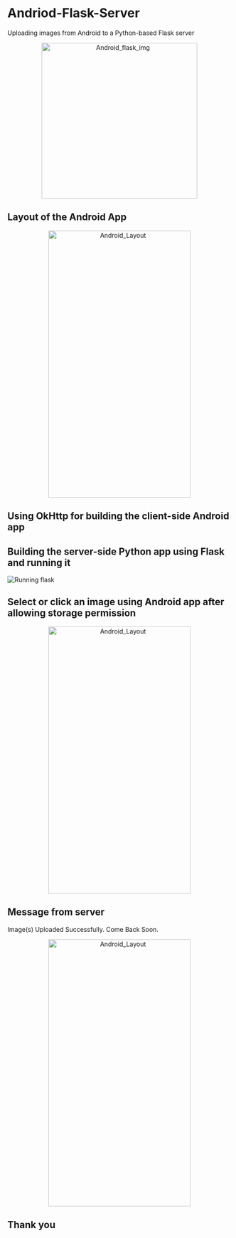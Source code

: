 # Andriod-Flask-Server
Uploading images from Android to a Python-based Flask server

<p align="center">
  <img src="https://github.com/ak224001/Andriod-and-Flask-Server/blob/master/Images/androidflask.png" width="350" title="Android_flask_img">
</p>

## Layout of the Android App
<p align="center">
  <img src="https://github.com/ak224001/Andriod-and-Flask-Server/blob/master/Images/templateImg.jpg" width="320" height ="600" title="Android_Layout">
</p>
<h2>Using OkHttp for building the client-side Android app</h2>

## Building the server-side Python app using Flask and running it
![Running flask](https://github.com/ak224001/Andriod-and-Flask-Server/blob/master/Images/appImg.png?raw=true)

## Select or click an image using Android app after allowing storage permission
<p align="center">
  <img src="https://github.com/ak224001/Andriod-and-Flask-Server/blob/master/Images/UploadImg.jpg" width="320" height ="600" title="Android_Layout">
</p>
<h2>Message from server</h2>
Image(s) Uploaded Successfully. Come Back Soon.
<p align="center">
  <img src="https://github.com/ak224001/Andriod-and-Flask-Server/blob/master/Images/MessgeFromServer.jpg" width="320" height ="600" title="Android_Layout">
</p>

## Thank you
